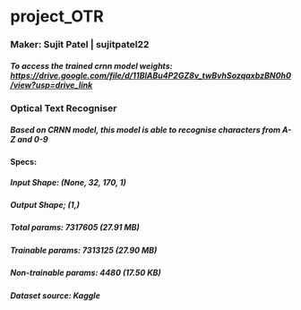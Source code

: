 # project_OTR
### Maker: Sujit Patel | sujitpatel22
##### To access the trained crnn model weights: https://drive.google.com/file/d/11BIABu4P2GZ8v_twBvhSozqaxbzBN0h0/view?usp=drive_link

### Optical Text Recogniser
##### Based on CRNN model, this model is able to recognise characters from A-Z and 0-9

#### Specs:
##### Input Shape: (None, 32, 170, 1)
##### Output Shape; (1,)
##### Total params: 7317605 (27.91 MB)
##### Trainable params: 7313125 (27.90 MB)
##### Non-trainable params: 4480 (17.50 KB)
##### Dataset source: Kaggle

